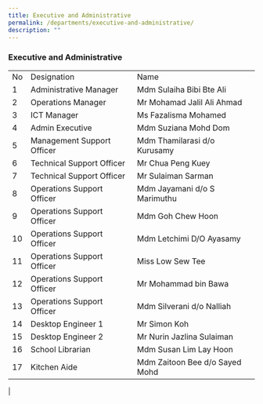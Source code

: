 ```yaml
---
title: Executive and Administrative
permalink: /departments/executive-and-administrative/
description: ""
---
```

### **Executive and Administrative**

|  |  |  |
|---|---|---|
| No | Designation | Name |
| 1 | Administrative  Manager | Mdm Sulaiha Bibi Bte Ali |
| 2 | Operations Manager | Mr Mohamad Jalil Ali Ahmad |
| 3 | ICT Manager | Ms Fazalisma Mohamed |
| 4 | Admin Executive | Mdm Suziana Mohd Dom |
| 5 | Management Support Officer | Mdm Thamilarasi d/o Kurusamy |
| 6 | Technical Support Officer | Mr Chua Peng Kuey |
| 7 | Technical Support Officer | Mr Sulaiman Sarman |
| 8 | Operations Support Officer | Mdm Jayamani d/o S Marimuthu |
| 9 | Operations Support Officer | Mdm Goh Chew Hoon |
| 10 | Operations Support Officer | Mdm Letchimi D/O Ayasamy |
| 11 | Operations Support Officer | Miss Low Sew Tee |
| 12 | Operations Support Officer | Mr Mohammad bin Bawa |
| 13 | Operations Support Officer | Mdm Silverani d/o Nalliah |
| 14 | Desktop Engineer 1 | Mr Simon Koh |
| 15 | Desktop Engineer 2 | Mr Nurin Jazlina Sulaiman |
| 16 | School Librarian | Mdm Susan Lim Lay Hoon |
| 17 | Kitchen Aide | Mdm Zaitoon Bee d/o Sayed Mohd |
|